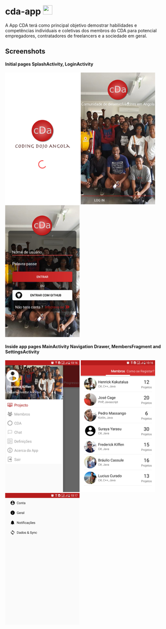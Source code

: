 # cda-app         <img src="https://raw.githubusercontent.com/braulio94/cda-app/master/app/src/main/res/drawable/cda_logo.png" width="30" height="30"></a>
A App CDA terá como principal objetivo demostrar habilidades e competências individuais e coletivas dos membros do CDA para potencial empregadores, contratadores de freelancers e a sociedade em geral.

## Screenshots

#### Initial pages SplashActivity, LoginActivity

<img src="https://raw.githubusercontent.com/braulio94/cda-app/master/screenshots/screenshot-1513588534878.jpg" width="240" height="425">    <img src="https://raw.githubusercontent.com/braulio94/cda-app/master/screenshots/screenshot-1513588556665.jpg" width="240" height="425">        <img src="https://raw.githubusercontent.com/braulio94/cda-app/master/screenshots/screenshot-1513588562137.jpg" width="240" height="425">

#### Inside app pages MainActivity Navigation Drawer, MembersFragment and SettingsActivity

<img src="https://raw.githubusercontent.com/braulio94/cda-app/master/screenshots/screenshot-1513588587766.jpg" width="240" height="425">    <img src="https://raw.githubusercontent.com/braulio94/cda-app/master/screenshots/screenshot-1513588605213.jpg" width="240" height="425">        <img src="https://raw.githubusercontent.com/braulio94/cda-app/master/screenshots/screenshot-1513588673561.jpg" width="240" height="425">